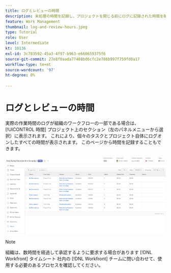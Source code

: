```yaml
---
title: ログとレビューの時間
description: 未処理の時間を記録し、プロジェクトを閉じる前にログに記録された時間を確認する [!DNL  Workfront].
feature: Work Management
thumbnail: log-and-review-hours.jpeg
type: Tutorial
role: User
level: Intermediate
kt: 10136
exl-id: 3c783592-45a3-4f97-b963-e660659375f6
source-git-commit: 27e8f0aada77488bd6cfc2e786b997f759fd0a17
workflow-type: tm+mt
source-wordcount: '97'
ht-degree: 0%

---
```


# ログとレビューの時間

実際の作業時間のログが組織のワークフローの一部である場合は、 [!UICONTROL 時間] プロジェクト上のセクション（左のパネルメニューから選択）に表示されます。 これにより、個々のタスクとプロジェクト自体にログオンしたすべての時間が表示されます。 このページから時間を記録することもできます。

![時間エントリを示す時間ページ](assets/planner-fund-log-and-review-hours.png)

>[!NOTE]
>
>組織は、数時間を経過して承認するように要求する場合があります [!DNL Workfront] タイムシート 社内の [!DNL Workfront] チームに問い合わせて、使用する必要のあるプロセスを確認してください。

<!---
learn more url
Log time
--->
